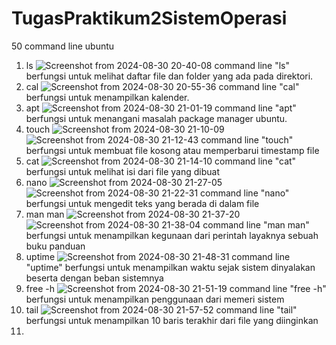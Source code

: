 # TugasPraktikum2SistemOperasi
50 command line ubuntu
1. ls
![Screenshot from 2024-08-30 20-40-08](https://github.com/user-attachments/assets/21553d31-5596-4cc4-817e-d0ba02ce58b1)
command line "ls" berfungsi untuk melihat daftar file dan folder yang ada pada direktori. 
2. cal
![Screenshot from 2024-08-30 20-55-36](https://github.com/user-attachments/assets/6a0ea847-7b12-45ab-a62b-5ead55fcd4b5)
command line "cal" berfungsi untuk menampilkan kalender.
3. apt
![Screenshot from 2024-08-30 21-01-19](https://github.com/user-attachments/assets/fce1188d-7d81-496c-9a25-f0fabda6ac67)
command line "apt" berfungsi untuk menangani masalah package manager ubuntu.
4. touch
![Screenshot from 2024-08-30 21-10-09](https://github.com/user-attachments/assets/0e8fcacd-3c38-433c-ae0e-f5eee7ef9044)
![Screenshot from 2024-08-30 21-12-43](https://github.com/user-attachments/assets/bcf67b86-5a67-4eac-90cb-38e8a82f09ea)
command line "touch" berfungsi untuk membuat file kosong atau memperbarui timestamp file
5. cat
![Screenshot from 2024-08-30 21-14-10](https://github.com/user-attachments/assets/3146ad15-0ddc-4605-b7db-035abfbc91b0)
command line "cat" berfungsi untuk melihat isi dari file yang dibuat
6. nano
![Screenshot from 2024-08-30 21-27-05](https://github.com/user-attachments/assets/9ac9f826-d6fd-45af-99ea-7f10c997aa62)
![Screenshot from 2024-08-30 21-22-31](https://github.com/user-attachments/assets/89cf342c-cf13-4e11-8361-3ef7e6c89ee6)
command line "nano" berfungsi untuk mengedit teks yang berada di dalam file
7. man man
![Screenshot from 2024-08-30 21-37-20](https://github.com/user-attachments/assets/cdc91ed4-c136-47b3-8e54-bcec1ac9aa9d)
![Screenshot from 2024-08-30 21-38-04](https://github.com/user-attachments/assets/66a8dfb2-8993-4ce2-9e16-fbc4f26c9252)
command line "man man" berfungsi untuk menampilkan kegunaan dari perintah layaknya sebuah buku panduan
8. uptime
![Screenshot from 2024-08-30 21-48-31](https://github.com/user-attachments/assets/24c94df5-3a33-4a2d-9c1a-7be2fff2405a)
command line "uptime" berfungsi untuk menampilkan waktu sejak sistem dinyalakan beserta dengan beban sistemnya
9. free -h
![Screenshot from 2024-08-30 21-51-19](https://github.com/user-attachments/assets/7feb7240-ae0f-441e-91f0-7d8f4ef8d78e)
command line "free -h" berfungsi untuk menampilkan penggunaan dari memeri sistem
10. tail
![Screenshot from 2024-08-30 21-57-52](https://github.com/user-attachments/assets/4e4f7cf5-e93a-42c7-9045-c139634fa7a0)
command line "tail" berfungsi untuk menampilkan 10 baris terakhir dari file yang diinginkan
11. 
